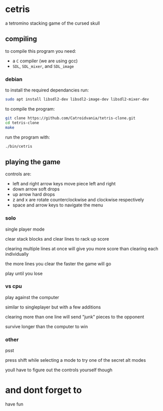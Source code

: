 # cetris

a tetromino stacking game of the cursed skull

## compiling

to compile this program you need:
- a `C` compiler (we are using gcc)
- `SDL`, `SDL_mixer`, and `SDL_image`

### debian

to install the required dependancies run:
```sh
sudo apt install libsdl2-dev libsdl2-image-dev libsdl2-mixer-dev
```

to compile the program:
```sh
git clone https://github.com/Catroidvania/tetris-clone.git
cd tetris-clone
make
```

run the program with:
```sh
./bin/cetris
```

## playing the game

controls are:
- left and right arrow keys move piece left and right
- down arrow soft drops
- up arrow hard drops
- z and x are rotate counterclockwise and clockwise respectively
- space and arrow keys to navigate the menu

### solo

single player mode

clear stack blocks and clear lines to rack up score

clearing multiple lines at once will give you more score than clearing each individually

the more lines you clear the faster the game will go

play until you lose

### vs cpu

play against the computer

similar to singleplayer but with a few additions

clearing more than one line will send "junk" pieces to the opponent

survive longer than the computer to win

### other

psst

press shift while selecting a mode to try one of the secret alt modes

youll have to figure out the controls yourself though

# and dont forget to

have fun
